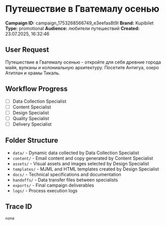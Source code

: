 # Путешествие в Гватемалу осенью

**Campaign ID:** campaign_1753268566749_e3eefas8t9l
**Brand:** Kupibilet
**Type:** promotional
**Audience:** любители путешествий
**Created:** 23.07.2025, 16:32:46

## User Request
Путешествие в Гватемалу осенью - откройте для себя древние города майя, вулканы и колониальную архитектуру. Посетите Антигуа, озеро Атитлан и храмы Тикаль.

## Workflow Progress
- [ ] Data Collection Specialist
- [ ] Content Specialist  
- [ ] Design Specialist
- [ ] Quality Specialist
- [ ] Delivery Specialist

## Folder Structure

- `data/` - Dynamic data collected by Data Collection Specialist
- `content/` - Email content and copy generated by Content Specialist
- `assets/` - Visual assets and images selected by Design Specialist
- `templates/` - MJML and HTML templates created by Design Specialist
- `docs/` - Technical specifications and documentation
- `handoffs/` - Data transfer files between specialists
- `exports/` - Final campaign deliverables
- `logs/` - Process execution logs

## Trace ID
`none`
